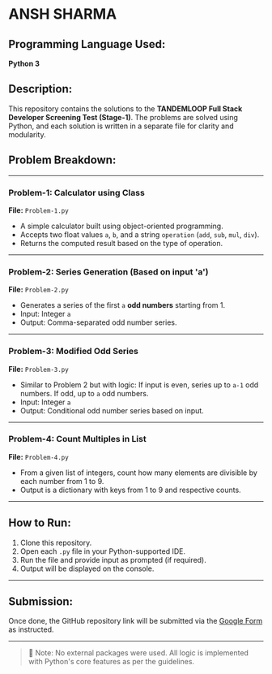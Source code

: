 # ANSH SHARMA

## Programming Language Used:
**Python 3**

## Description:
This repository contains the solutions to the **TANDEMLOOP Full Stack Developer Screening Test (Stage-1)**. The problems are solved using Python, and each solution is written in a separate file for clarity and modularity.

## Problem Breakdown:

---

### **Problem-1: Calculator using Class**
**File:** `Problem-1.py`

- A simple calculator built using object-oriented programming.
- Accepts two float values `a`, `b`, and a string `operation` (`add`, `sub`, `mul`, `div`).
- Returns the computed result based on the type of operation.

---

### **Problem-2: Series Generation (Based on input 'a')**
**File:** `Problem-2.py`

- Generates a series of the first `a` **odd numbers** starting from 1.
- Input: Integer `a`
- Output: Comma-separated odd number series.

---

### **Problem-3: Modified Odd Series**
**File:** `Problem-3.py`

- Similar to Problem 2 but with logic: If input is even, series up to `a-1` odd numbers. If odd, up to `a` odd numbers.
- Input: Integer `a`
- Output: Conditional odd number series based on input.

---

### **Problem-4: Count Multiples in List**
**File:** `Problem-4.py`

- From a given list of integers, count how many elements are divisible by each number from 1 to 9.
- Output is a dictionary with keys from 1 to 9 and respective counts.

---

## How to Run:
1. Clone this repository.
2. Open each `.py` file in your Python-supported IDE.
3. Run the file and provide input as prompted (if required).
4. Output will be displayed on the console.

---

## Submission:
Once done, the GitHub repository link will be submitted via the [Google Form](https://forms.gle/sinyNtXpUo2dNwzC8) as instructed.

---

> 📌 Note: No external packages were used. All logic is implemented with Python's core features as per the guidelines.
